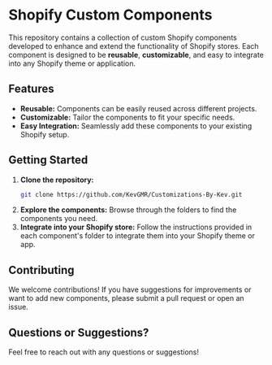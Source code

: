 # Shopify Custom Components

This repository contains a collection of custom Shopify components developed to enhance and extend the functionality of Shopify stores. Each component is designed to be **reusable**, **customizable**, and easy to integrate into any Shopify theme or application.

## Features

- **Reusable:** Components can be easily reused across different projects.
- **Customizable:** Tailor the components to fit your specific needs.
- **Easy Integration:** Seamlessly add these components to your existing Shopify setup.

## Getting Started

1. **Clone the repository:**
   ```bash
   git clone https://github.com/KevGMR/Customizations-By-Kev.git
   
2. **Explore the components:**
   Browse through the folders to find the components you need.
3. **Integrate into your Shopify store:**
   Follow the instructions provided in each component's folder to integrate them into your Shopify theme or app.
   
## Contributing
We welcome contributions! If you have suggestions for improvements or want to add new components, please submit a pull request or open an issue.

## Questions or Suggestions?
Feel free to reach out with any questions or suggestions!
